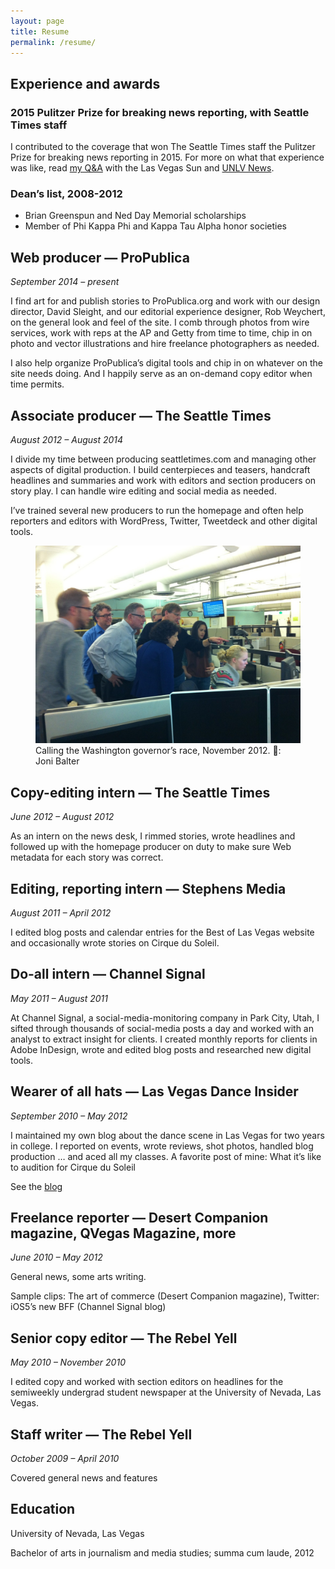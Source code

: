 ```yaml
---
layout: page
title: Resume
permalink: /resume/
---
```


## Experience and awards

<h3><strong>2015 Pulitzer Prize for breaking news reporting, with Seattle Times staff</strong></h3>

I contributed to the coverage that won The Seattle Times staff the Pulitzer Prize for breaking news reporting in 2015. For more on what that experience was like, read [my Q&A](http://lasvegassun.com/news/2015/may/14/unlv-grad-talks-winning-pulitzer-what-journalists-/) with the Las Vegas Sun and [UNLV News](https://www.unlv.edu/news/article/journalism-graduate-part-pulitzer-prize-winning-team).

<h3><strong>Dean’s list, 2008-2012</strong></h3>

- Brian Greenspun and Ned Day Memorial scholarships
- Member of Phi Kappa Phi and Kappa Tau Alpha honor societies

## Web producer — ProPublica

_September 2014 – present_

I find art for and publish stories to ProPublica.org and work with our design director, David Sleight, and our editorial experience designer, Rob Weychert, on the general look and feel of the site. I comb through photos from wire services, work with reps at the AP and Getty from time to time, chip in on photo and vector illustrations and hire freelance photographers as needed.

I also help organize ProPublica’s digital tools and chip in on  whatever on the site needs doing. And I happily serve as an on-demand copy editor when time permits.

## Associate producer — The Seattle Times

_August 2012 – August 2014_

I divide my time between producing seattletimes.com and managing other aspects of digital production. I build centerpieces and teasers, handcraft headlines and summaries and work with editors and section producers on story play. I can handle wire editing and social media as needed.

I’ve trained several new producers to run the homepage and often help reporters and editors with WordPress, Twitter, Tweetdeck and other digital tools.

<figure>
  <img src="/assets/img/20121110-gov-race.jpg"/>
  <figcaption>Calling the Washington governor’s race, November 2012. 📸: Joni Balter</figcaption>
</figure>

<!-- More in Projects → -->

## Copy-editing intern — The Seattle Times

_June 2012 – August 2012_

As an intern on the news desk, I rimmed stories, wrote headlines and followed up with the homepage producer on duty to make sure Web metadata for each story was correct.

## Editing, reporting intern — Stephens Media

_August 2011 – April 2012_

I edited blog posts and calendar entries for the Best of Las Vegas website and occasionally wrote stories on Cirque du Soleil.

## Do-all intern — Channel Signal

_May 2011 – August 2011_

At Channel Signal, a social-media-monitoring company in Park City, Utah, I sifted through thousands of social-media posts a day and worked with an analyst to extract insight for clients. I created monthly reports for clients in Adobe InDesign, wrote and edited blog posts and researched new digital tools.

## Wearer of all hats — Las Vegas Dance Insider

_September 2010 – May 2012_

I maintained my own blog about the dance scene in Las Vegas for two years in college. I reported on events, wrote reviews, shot photos, handled blog production … and aced all my classes. A favorite post of mine: What it’s like to audition for Cirque du Soleil

See the [blog](https://lasvegasdanceinsider.wordpress.com/)

## Freelance reporter — Desert Companion magazine, QVegas Magazine, more

_June 2010 – May 2012_

General news, some arts writing.

Sample clips: The art of commerce (Desert Companion magazine), Twitter: iOS5’s new BFF (Channel Signal blog)

## Senior copy editor — The Rebel Yell

_May 2010 – November 2010_

I edited copy and worked with section editors on headlines for the semiweekly undergrad student newspaper at the University of Nevada, Las Vegas.

## Staff writer — The Rebel Yell

_October 2009 – April 2010_

Covered general news and features

## Education

University of Nevada, Las Vegas

Bachelor of arts in journalism and media studies; summa cum laude, 2012
